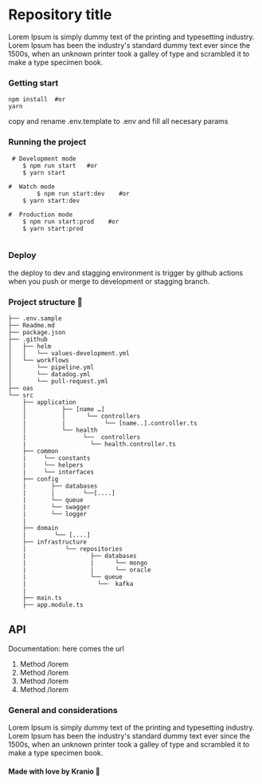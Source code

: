 # Repository title

Lorem Ipsum is simply dummy text of the printing and typesetting industry. Lorem Ipsum has been the industry's standard dummy text ever since the 1500s, when an unknown printer took a galley of type and scrambled it to make a type specimen book.

### Getting start
```
npm install  #or
yarn
```
copy and rename .env.template to .env and fill all necesary params

### Running the project
```
 # Development mode
 	$ npm run start   #or 
	$ yarn start
	
#  Watch mode
    	$ npm run start:dev    #or 
	$ yarn start:dev
	
#  Production mode
   	$ npm run start:prod    #or
   	$ yarn start:prod
   
```

### Deploy
the deploy to dev and stagging environment is trigger by github actions when you push or merge to development or stagging branch.

### Project structure 📂

```
├── .env.sample
├── Readme.md
├── package.json
├── .github
│   ├── helm
│   │   └── values-development.yml
│   └── workflows
│       └── pipeline.yml
│       └── datadog.yml
│       └── pull-request.yml
├── oas
└── src
    ├── application                      
    │          ├── [name …]                       
    │          │      └── controllers
    |          |	       └── [name..].controller.ts
    │          └── health
    |                └──  controllers
    |   	  	       └── health.controller.ts
    ├── common
    |     └── constants
    |     └── helpers 
    |     └── interfaces
    ├── config
    |	    ├── databases
    |	    |	     └──[....]
    |       └── queue     
    |       └── swagger
    |       └── logger
    |
    ├── domain
    |	     └── [....]	
    ├── infrastructure
    |           └── repositories
    |                  ├── databases
    |                  |      └── mongo
    |	               |      └── oracle
    |                  └── queue   	
    |	         	     └──  kafka		
    |      
    ├── main.ts
    ├── app.module.ts
```

## API
Documentation: here comes the url 

1. Method /lorem
2. Method /lorem
3. Method /lorem
4. Method /lorem

### General and considerations

Lorem Ipsum is simply dummy text of the printing and typesetting industry. Lorem Ipsum has been the industry's standard dummy text ever since the 1500s, when an unknown printer took a galley of type and scrambled it to make a type specimen book.

#### Made with love by Kranio 🧠
